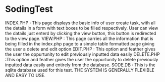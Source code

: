 # SodingTest
INDEX.PHP : This page displays the basic info of user create task, with all the details in a form with text boxes to be filled respectively. User can view the datails just enterd by clicking the view button, this button is redirected to the view page.
VIEW.PHP : This page carries all the information that is being filled in the index.php page to a simple table formatted page giving the user a delete and edit option
EDIT.PHP : This option and feather gives the user the oppurtunity to edit previously inputted data easily
DELETE.PHP :This option and feather gives the user the oppurtunity to delete previously inputted data easily and entirely from the database.
SODE.DB : This is the sqlite database used for this test. 
THE SYSTEM IS GENERALLY FLEXIBLE AND EASY TO USE.
